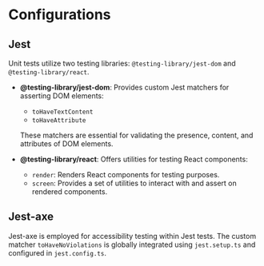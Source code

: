 # Configurations

## Jest

Unit tests utilize two testing libraries: `@testing-library/jest-dom` and `@testing-library/react`.

- **@testing-library/jest-dom**: Provides custom Jest matchers for asserting DOM elements:

  - `toHaveTextContent`
  - `toHaveAttribute`

  These matchers are essential for validating the presence, content, and attributes of DOM elements.

- **@testing-library/react**: Offers utilities for testing React components:
  - `render`: Renders React components for testing purposes.
  - `screen`: Provides a set of utilities to interact with and assert on rendered components.

## Jest-axe

Jest-axe is employed for accessibility testing within Jest tests. The custom matcher `toHaveNoViolations` is globally integrated using `jest.setup.ts` and configured in `jest.config.ts`.

